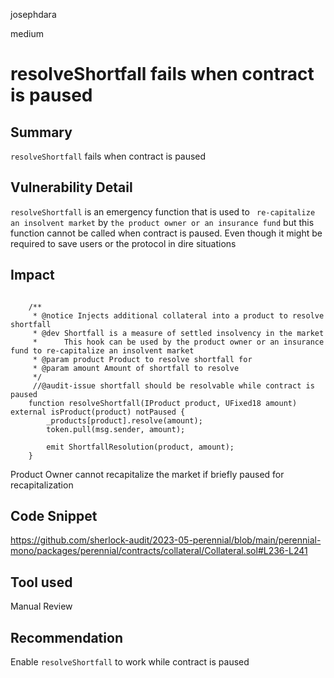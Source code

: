 josephdara

medium

# resolveShortfall fails when contract is paused

## Summary
```resolveShortfall``` fails when contract is paused
## Vulnerability Detail
```resolveShortfall``` is an emergency function that is used to ``` re-capitalize an insolvent market``` by ```the product owner or an insurance fund``` but this function cannot be called when contract is paused. Even though it might be required to save users or the protocol in dire situations
## Impact
```solidity

    /**
     * @notice Injects additional collateral into a product to resolve shortfall
     * @dev Shortfall is a measure of settled insolvency in the market
     *      This hook can be used by the product owner or an insurance fund to re-capitalize an insolvent market
     * @param product Product to resolve shortfall for
     * @param amount Amount of shortfall to resolve
     */
     //@audit-issue shortfall should be resolvable while contract is paused
    function resolveShortfall(IProduct product, UFixed18 amount) external isProduct(product) notPaused {
        _products[product].resolve(amount);
        token.pull(msg.sender, amount);

        emit ShortfallResolution(product, amount);
    }
```

Product Owner cannot recapitalize the market if briefly paused for recapitalization
## Code Snippet
https://github.com/sherlock-audit/2023-05-perennial/blob/main/perennial-mono/packages/perennial/contracts/collateral/Collateral.sol#L236-L241
## Tool used

Manual Review

## Recommendation
Enable ```resolveShortfall```  to work while contract is paused
